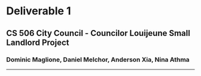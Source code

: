 # Deliverable 1

## CS 506 City Council - Councilor Louijeune Small Landlord Project

### Dominic Maglione, Daniel Melchor, Anderson Xia, Nina Athma

---

